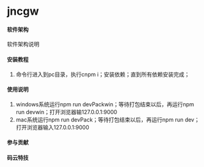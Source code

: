 # jncgw


#### 软件架构
软件架构说明


#### 安装教程

1.  命令行进入到pc目录，执行cnpm i；安装依赖；直到所有依赖安装完成；

#### 使用说明

1. windows系统运行npm run devPackwin；等待打包结束以后，再运行npm run devwin；打开浏览器输127.0.0.1:9000
2. mac系统运行npm run devPack；等待打包结束以后，再运行npm run dev；打开浏览器输入127.0.0.1:9000

#### 参与贡献


#### 码云特技
